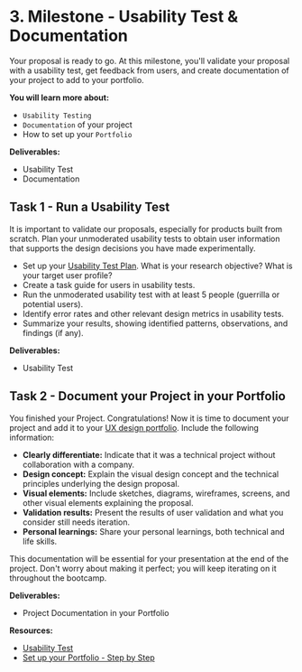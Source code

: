 # 3. Milestone - Usability Test & Documentation

Your proposal is ready to go. At this milestone, you'll validate your proposal with a usability test, get feedback from users, and create documentation of your project to add to your portfolio.

**You will learn more about:** 

- `Usability Testing`
- `Documentation` of your project
- How to set up your `Portfolio`

**Deliverables:**

- Usability Test
- Documentation

## Task 1 - Run a Usability Test

It is important to validate our proposals, especially for products built from scratch. Plan your unmoderated usability tests to obtain user information that supports the design decisions you have made experimentally.

- Set up your [Usability Test Plan](https://redi-school-1.gitbook.io/ux-ui-bootcamp/2.-project-mobile-application/milestone-3-prototyping-testing-and-refining/usability-testing). What is your research objective? What is your target user profile? 
- Create a task guide for users in usability tests.
- Run the unmoderated usability test with at least 5 people (guerrilla or potential users).
- Identify error rates and other relevant design metrics in usability tests.
- Summarize your results, showing identified patterns, observations, and findings (if any).

**Deliverables:**

- Usability Test

## Task 2 - Document your Project in your Portfolio

You finished your Project. Congratulations! Now it is time to document your project and add it to your [UX design portfolio](https://redi-school-1.gitbook.io/ux-ui-bootcamp/4.-project-career/milestone-2-establish-online-presence/portfolio-step-by-step-guide). Include the following information:

  - **Clearly differentiate:** Indicate that it was a technical project without collaboration with a company.
  - **Design concept:** Explain the visual design concept and the technical principles underlying the design proposal.
  - **Visual elements:** Include sketches, diagrams, wireframes, screens, and other visual elements explaining the proposal.
  - **Validation results:** Present the results of user validation and what you consider still needs iteration.
  - **Personal learnings:** Share your personal learnings, both technical and life skills.

This documentation will be essential for your presentation at the end of the project. Don't worry about making it perfect; you will keep iterating on it throughout the bootcamp. 

**Deliverables:**

- Project Documentation in your Portfolio

**Resources:**

- [Usability Test](https://redi-school-1.gitbook.io/ux-ui-bootcamp/3.-project-dashboard/milestone-3-usability-test-and-documentation)
- [Set up your Portfolio - Step by Step](https://redi-school-1.gitbook.io/ux-ui-bootcamp/4.-project-career/milestone-2-establish-online-presence/portfolio-step-by-step-guide)